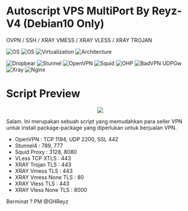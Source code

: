 
# Autoscript VPS MultiPort By Reyz-V4 (Debian10 Only)
OVPN / SSH / XRAY VMESS / XRAY VLESS / XRAY TROJAN 

![OS](https://shields.io/badge/OS-Ubuntu%2018+-green?logo=ubuntu&style=for-the-badge) 
![OS](https://shields.io/badge/OS-Debian%2010+-green?logo=debian&style=for-the-badge)
![Virtualization](https://shields.io/badge/Virtualization-KVM-green?logo=tryhackme&style=for-the-badge) ![Architecture](https://shields.io/badge/Architecture-Intel%20or%20AMD-green?logo=moleculer&style=for-the-badge)

![Dropbear](https://shields.io/badge/Service-Dropbear-orange?logo=jamboard&style=for-the-badge) 
![Stunnel](https://shields.io/badge/Service-Stunnel-orange?logo=keepassxc&style=for-the-badge) 
![OpenVPN](https://shields.io/badge/Service-OpenVPN-orange?logo=openvpn&style=for-the-badge) 
![Squid](https://shields.io/badge/Service-Squid-orange?logo=testinglibrary&style=for-the-badge) 
![OHP](https://shields.io/badge/Service-OHP-orange?logo=openapiinitiative&style=for-the-badge) 
![BadVPN UDPGw](https://shields.io/badge/Service-BadVPN%20UDPGw-orange?logo=ublockorigin&style=for-the-badge) 
![Xray](https://shields.io/badge/Service-Xray-orange?logo=xstate&style=for-the-badge) 
![Nginx](https://shields.io/badge/Service-Nginx-orange?logo=onnx&style=for-the-badge)

# Script Preview
<p align="center">
<img src="https://i.postimg.cc/NfvmjgGJ/IMG-20221023-075747.jpg">

Salam. Ini merupakan sebuah script yang memudahkan para seller VPN untuk install package-package yang diperlukan untuk berjualan VPN.
                              
- OpenVPN                    : TCP 1194, UDP 2200, SSL 442
- Stunnel4                   : 789, 777
- Squid Proxy                : 3128, 8080
- VLess TCP XTLS             : 443
- XRAY  Trojan TLS           : 443
- XRAY  Vmess TLS            : 443
- XRAY  Vmess None TLS       : 80
- XRAY  Vless TLS            : 443
- XRAY  Vless None TLS       : 8000 


Berminat ? PM @GHReyz






